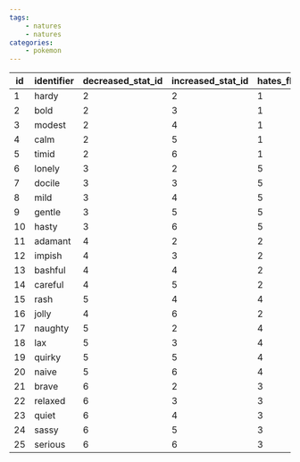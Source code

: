 ```yaml
---
tags:
    - natures
    - natures
categories:
    - pokemon
---
```


| id | identifier | decreased_stat_id | increased_stat_id | hates_flavor_id | likes_flavor_id | game_index |
|----|------------|-------------------|-------------------|-----------------|-----------------|------------|
| 1  | hardy      | 2                 | 2                 | 1               | 1               | 0          |
| 2  | bold       | 2                 | 3                 | 1               | 5               | 5          |
| 3  | modest     | 2                 | 4                 | 1               | 2               | 15         |
| 4  | calm       | 2                 | 5                 | 1               | 4               | 20         |
| 5  | timid      | 2                 | 6                 | 1               | 3               | 10         |
| 6  | lonely     | 3                 | 2                 | 5               | 1               | 1          |
| 7  | docile     | 3                 | 3                 | 5               | 5               | 6          |
| 8  | mild       | 3                 | 4                 | 5               | 2               | 16         |
| 9  | gentle     | 3                 | 5                 | 5               | 4               | 21         |
| 10 | hasty      | 3                 | 6                 | 5               | 3               | 11         |
| 11 | adamant    | 4                 | 2                 | 2               | 1               | 3          |
| 12 | impish     | 4                 | 3                 | 2               | 5               | 8          |
| 13 | bashful    | 4                 | 4                 | 2               | 2               | 18         |
| 14 | careful    | 4                 | 5                 | 2               | 4               | 23         |
| 15 | rash       | 5                 | 4                 | 4               | 2               | 19         |
| 16 | jolly      | 4                 | 6                 | 2               | 3               | 13         |
| 17 | naughty    | 5                 | 2                 | 4               | 1               | 4          |
| 18 | lax        | 5                 | 3                 | 4               | 5               | 9          |
| 19 | quirky     | 5                 | 5                 | 4               | 4               | 24         |
| 20 | naive      | 5                 | 6                 | 4               | 3               | 14         |
| 21 | brave      | 6                 | 2                 | 3               | 1               | 2          |
| 22 | relaxed    | 6                 | 3                 | 3               | 5               | 7          |
| 23 | quiet      | 6                 | 4                 | 3               | 2               | 17         |
| 24 | sassy      | 6                 | 5                 | 3               | 4               | 22         |
| 25 | serious    | 6                 | 6                 | 3               | 3               | 12         |
